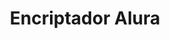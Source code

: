 ---
layout: "../../layouts/LayoutProyecto.astro"
title: "Encriptador Alura"
link: "https://gaburra-m.github.io/encriptador-alura/"
image: "/portfolio/proyectos/encriptador.jpg"
techs: 
    - JavaScript
    - HTML
    - CSS
    - Figma
status: true
---